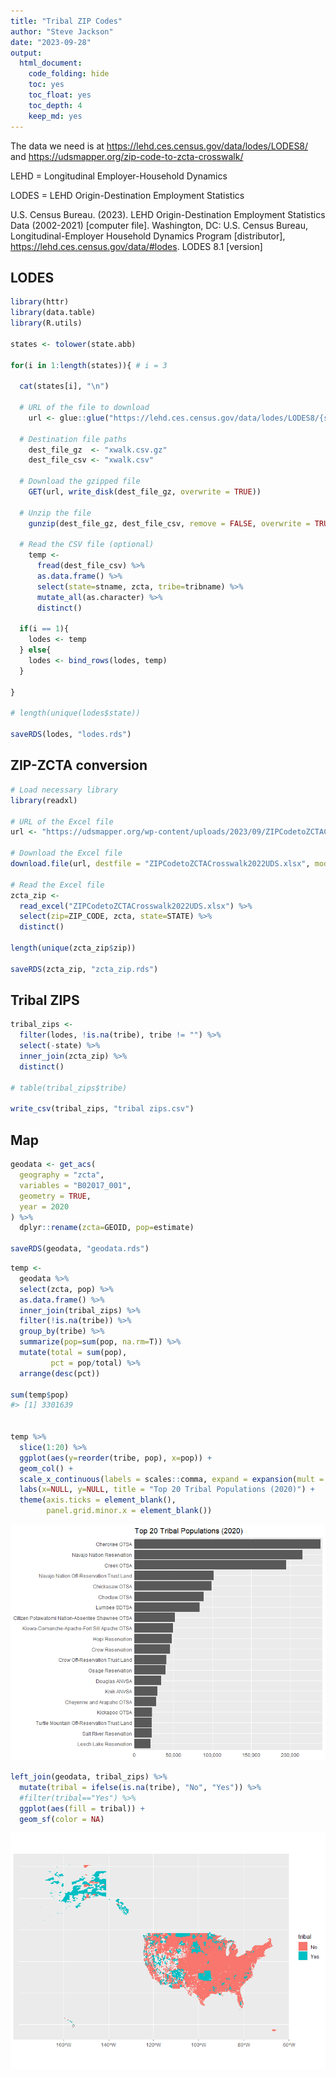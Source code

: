 ```yaml
---
title: "Tribal ZIP Codes"
author: "Steve Jackson"
date: "2023-09-28"
output: 
  html_document: 
    code_folding: hide
    toc: yes
    toc_float: yes
    toc_depth: 4
    keep_md: yes
---
```






The data we need is at https://lehd.ces.census.gov/data/lodes/LODES8/ and https://udsmapper.org/zip-code-to-zcta-crosswalk/

LEHD = Longitudinal Employer-Household Dynamics

LODES = LEHD Origin-Destination Employment Statistics

U.S. Census Bureau. (2023). LEHD Origin-Destination Employment Statistics Data (2002-2021) [computer file]. Washington, DC: U.S. Census Bureau, Longitudinal-Employer Household Dynamics Program [distributor], https://lehd.ces.census.gov/data/#lodes. LODES 8.1 [version]


## LODES


```r
library(httr)
library(data.table)
library(R.utils)

states <- tolower(state.abb)

for(i in 1:length(states)){ # i = 3
  
  cat(states[i], "\n")
  
  # URL of the file to download
    url <- glue::glue("https://lehd.ces.census.gov/data/lodes/LODES8/{states[i]}/{states[i]}_xwalk.csv.gz")
  
  # Destination file paths
    dest_file_gz  <- "xwalk.csv.gz"
    dest_file_csv <- "xwalk.csv"
  
  # Download the gzipped file
    GET(url, write_disk(dest_file_gz, overwrite = TRUE))
  
  # Unzip the file
    gunzip(dest_file_gz, dest_file_csv, remove = FALSE, overwrite = TRUE)
  
  # Read the CSV file (optional)
    temp <- 
      fread(dest_file_csv) %>% 
      as.data.frame() %>%
      select(state=stname, zcta, tribe=tribname) %>%
      mutate_all(as.character) %>%
      distinct()
  
  if(i == 1){
    lodes <- temp
  } else{
    lodes <- bind_rows(lodes, temp)
  }
    
}

# length(unique(lodes$state))

saveRDS(lodes, "lodes.rds")
```



## ZIP-ZCTA conversion


```r
# Load necessary library
library(readxl)

# URL of the Excel file
url <- "https://udsmapper.org/wp-content/uploads/2023/09/ZIPCodetoZCTACrosswalk2022UDS.xlsx"

# Download the Excel file
download.file(url, destfile = "ZIPCodetoZCTACrosswalk2022UDS.xlsx", mode = "wb")

# Read the Excel file
zcta_zip <- 
  read_excel("ZIPCodetoZCTACrosswalk2022UDS.xlsx") %>%
  select(zip=ZIP_CODE, zcta, state=STATE) %>%
  distinct()

length(unique(zcta_zip$zip))

saveRDS(zcta_zip, "zcta_zip.rds")
```



## Tribal ZIPS


```r
tribal_zips <-
  filter(lodes, !is.na(tribe), tribe != "") %>%
  select(-state) %>%
  inner_join(zcta_zip) %>%
  distinct()

# table(tribal_zips$tribe)

write_csv(tribal_zips, "tribal zips.csv")
```

## Map


```r
geodata <- get_acs(
  geography = "zcta",
  variables = "B02017_001",
  geometry = TRUE,
  year = 2020
) %>%
  dplyr::rename(zcta=GEOID, pop=estimate)

saveRDS(geodata, "geodata.rds")
```




```r
temp <-
  geodata %>%
  select(zcta, pop) %>%
  as.data.frame() %>%
  inner_join(tribal_zips) %>%
  filter(!is.na(tribe)) %>%
  group_by(tribe) %>%
  summarize(pop=sum(pop, na.rm=T)) %>%
  mutate(total = sum(pop),
         pct = pop/total) %>%
  arrange(desc(pct)) 

sum(temp$pop)
#> [1] 3301639


temp %>%
  slice(1:20) %>%
  ggplot(aes(y=reorder(tribe, pop), x=pop)) +
  geom_col() +
  scale_x_continuous(labels = scales::comma, expand = expansion(mult = c(0,.01))) +
  labs(x=NULL, y=NULL, title = "Top 20 Tribal Populations (2020)") +
  theme(axis.ticks = element_blank(),
        panel.grid.minor.x = element_blank())
```

![](man/figures/README-unnamed-chunk-9-1.png)<!-- -->



```r
left_join(geodata, tribal_zips) %>%
  mutate(tribal = ifelse(is.na(tribe), "No", "Yes")) %>%
  #filter(tribal=="Yes") %>%
  ggplot(aes(fill = tribal)) + 
  geom_sf(color = NA)
```

![](man/figures/README-unnamed-chunk-10-1.png)<!-- -->
